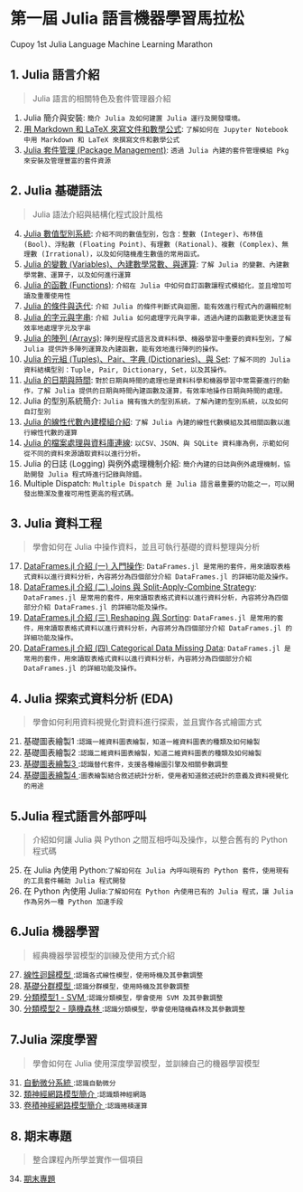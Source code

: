 # 第一屆 Julia 語言機器學習馬拉松
Cupoy 1st Julia Language Machine Learning Marathon

## 1. Julia 語言介紹
> Julia 語言的相關特色及套件管理器介紹

1. Julia 簡介與安裝: `簡介 Julia 及如何建置 Julia 運行及開發環境。`    
2. <a href='https://github.com/PrestonYU/JuliaMarathon/blob/master/homework/Day_002_hw.ipynb'>用 Markdown 和 LaTeX 來寫文件和數學公式</a>: `了解如何在 Jupyter Notebook 中用 Markdown 和 LaTeX 來撰寫文件和數學公式`    
3. <a href='https://github.com/PrestonYU/JuliaMarathon/blob/master/homework/Day_003_hw.ipynb'>Julia 套件管理 (Package Management)</a>: `透過 Julia 內建的套件管理模組 Pkg 來安裝及管理豐富的套件資源`   

## 2. Julia 基礎語法   
> Julia 語法介紹與結構化程式設計風格   
4. <a href='https://github.com/PrestonYU/JuliaMarathon/blob/master/homework/Day_004_hw.ipynb'>Julia 數值型別系統</a>: `介紹不同的數值型別，包含：整數 (Integer)、布林值 (Bool)、浮點數 (Floating Point)、有理數 (Rational)、複數 (Complex)、無理數 (Irrational)，以及如何隨機產生數值的常用函式。`   
5. <a href='https://github.com/PrestonYU/JuliaMarathon/blob/master/homework/julia_005_hw.ipynb'>Julia 的變數 (Variables)、內建數學常數、與運算</a>: `了解 Julia 的變數、內建數學常數、運算子，以及如何進行運算`    
6. <a href='https://github.com/PrestonYU/JuliaMarathon/blob/master/homework/julia_006_hw.ipynb'>Julia 的函數 (Functions)</a>: `介紹在 Julia 中如何自訂函數讓程式模組化，並且增加可讀及重覆使用性`   
7. <a href='https://github.com/PrestonYU/JuliaMarathon/blob/master/homework/julia_007_hw.ipynb'>Julia 的條件與迭代</a>: `介紹 Julia 的條件判斷式與迴圈，能有效進行程式內的邏輯挖制`    
8. <a href='https://github.com/PrestonYU/JuliaMarathon/blob/master/homework/julia_008_hw.ipynb'>Julia 的字元與字串</a>: `介紹 Julia 如何處理字元與字串，透過內建的函數能更快速並有效率地處理字元及字串`    
9. <a href='https://github.com/PrestonYU/JuliaMarathon/blob/master/homework/julia_009_hw.ipynb'>Julia 的陣列 (Arrays)</a>: `陣列是程式語言及資料科學、機器學習中重要的資料型別，了解 Julia 提供許多陣列運算及內建函數，能有效地進行陣列的操作。`   
10. <a href='https://github.com/PrestonYU/JuliaMarathon/blob/master/homework/julia_010_hw.ipynb'>Julia 的元組 (Tuples)、Pair、字典 (Dictionaries)、與 Set</a>: `了解不同的 Julia 資料結構型別：Tuple, Pair, Dictionary, Set，以及其操作。`    
11. <a href='https://github.com/PrestonYU/JuliaMarathon/blob/master/homework/julia_011_hw.ipynb'>Julia 的日期與時間</a>: `對於日期與時間的處理也是資料科學和機器學習中常需要進行的動作，了解 Julia 提供的日期與時間內建函數及運算，有效率地操作日期與時間的處理。`   
12. Julia 的型別系統簡介: `Julia 擁有強大的型別系統，了解內建的型別系統，以及如何自訂型別`   
13. <a href='https://github.com/PrestonYU/JuliaMarathon/blob/master/homework/julia_013_hw.ipynb'>Julia 的線性代數內建模組介紹</a>: `了解 Julia 內建的線性代數模組及其相關函數以進行線性代數的運算`   
14. <a href='https://github.com/PrestonYU/JuliaMarathon/blob/master/homework/julia_014_hw.ipynb'>Julia 的檔案處理與資料庫連線</a>: `以CSV、JSON、與 SQLite 資料庫為例，示範如何從不同的資料來源讀取資料以進行分析。`    
15. Julia 的日誌 (Logging) 與例外處理機制介紹: `簡介內建的日誌與例外處理機制，協助開發 Julia 程式時進行記錄與除錯。`    
16. Multiple Dispatch: `Multiple Dispatch 是 Julia 語言最重要的功能之一，可以開發出簡潔及重複可用性更高的程式碼。`    

## 3. Julia 資料工程   
> 學會如何在 Julia 中操作資料，並且可執行基礎的資料整理與分析   
17. <a href='https://github.com/PrestonYU/JuliaMarathon/blob/master/homework/julia_017_hw.ipynb'>DataFrames.jl 介紹 (一) 入門操作</a>: `DataFrames.jl 是常用的套件，用來讀取表格式資料以進行資料分析，內容將分為四個部分介紹 DataFrames.jl 的詳細功能及操作。`    
18. <a href='https://github.com/PrestonYU/JuliaMarathon/blob/master/homework/julia_018_hw.ipynb'>DataFrames.jl 介紹 (二) Joins 與 Split-Apply-Combine Strategy</a>: `DataFrames.jl 是常用的套件，用來讀取表格式資料以進行資料分析，內容將分為四個部分介紹 DataFrames.jl 的詳細功能及操作。`     
19. <a href='https://github.com/PrestonYU/JuliaMarathon/blob/master/homework/julia_019_hw.ipynb'>DataFrames.jl 介紹 (三) Reshaping 與 Sorting</a>: `DataFrames.jl 是常用的套件，用來讀取表格式資料以進行資料分析，內容將分為四個部分介紹 DataFrames.jl 的詳細功能及操作。`    
20. <a href='https://github.com/PrestonYU/JuliaMarathon/blob/master/homework/julia_020_hw.ipynb'>DataFrames.jl 介紹 (四) Categorical Data Missing Data</a>: `DataFrames.jl 是常用的套件，用來讀取表格式資料以進行資料分析，內容將分為四個部分介紹 DataFrames.jl 的詳細功能及操作。`    

## 4. Julia 探索式資料分析 (EDA)   
> 學會如何利用資料視覺化對資料進行探索，並且實作各式繪圖方式    
21. 基礎圖表繪製1 :`認識一維資料圖表繪製，知道一維資料圖表的種類及如何繪製`    
22. 基礎圖表繪製2 :`認識二維資料圖表繪製，知道二維資料圖表的種類及如何繪製`    
23. <a href='https://github.com/PrestonYU/JuliaMarathon/blob/master/homework/julia_023_hw.ipynb'>基礎圖表繪製3 </a>:`認識替代套件，支援各種繪圖引擎及相關參數調整`    
24. <a href='https://github.com/PrestonYU/JuliaMarathon/blob/master/homework/julia_024_hw.ipynb'>基礎圖表繪製4 </a>:`圖表繪製結合敘述統計分析，使用者知道敘述統計的意義及資料視覺化的用途`     

## 5.Julia 程式語言外部呼叫   
> 介紹如何讓 Julia 與 Python 之間互相呼叫及操作，以整合舊有的 Python 程式碼    
25. 在 Julia 內使用 Python:`了解如何在 Julia 內呼叫現有的 Python 套件，使用現有的工具套件輔助 Julia 程式開發`     
26. 在 Python 內使用 Julia:`了解如何在 Python 內使用已有的 Julia 程式，讓 Julia 作為另外一種 Python 加速手段`    

## 6.Julia 機器學習   
> 經典機器學習模型的訓練及使用方式介紹    
27. <a href='https://github.com/PrestonYU/JuliaMarathon/blob/master/homework/julia_027_hw.ipynb'>線性迴歸模型 </a>:`認識各式線性模型，使用時機及其參數調整`     
28. <a href='https://github.com/PrestonYU/JuliaMarathon/blob/master/homework/julia_028_hw.ipynb'>基礎分群模型 </a>:`認識分群模型，使用時機及其參數調整`    
29. <a href='https://github.com/PrestonYU/JuliaMarathon/blob/master/homework/julia_029_hw.ipynb'>分類模型1 - SVM </a>:`認識分類模型，學會使用 SVM 及其參數調整`    
30. <a href='https://github.com/PrestonYU/JuliaMarathon/blob/master/homework/julia_030_hw.ipynb'>分類模型2 - 隨機森林 </a>:`認識分類模型，學會使用隨機森林及其參數調整`    

## 7.Julia 深度學習   
> 學會如何在 Julia 使用深度學習模型，並訓練自己的機器學習模型   
31. <a href='https://github.com/PrestonYU/JuliaMarathon/blob/master/homework/julia_031_hw.ipynb'>自動微分系統 </a>:`認識自動微分`    
32. <a href='https://github.com/PrestonYU/JuliaMarathon/blob/master/homework/julia_032_hw.ipynb'>類神經網路模型簡介 </a>:`認識類神經網路`    
33. <a href='https://github.com/PrestonYU/JuliaMarathon/blob/master/homework/julia_033_hw.ipynb'>卷積神經網路模型簡介 </a>:`認識捲積運算` 

## 8. 期末專題   
> 整合課程內所學並實作一個項目    
34. <a href='https://github.com/PrestonYU/JuliaMarathon/blob/master/homework/julia_034-036_final.ipynb'>期末專題 </a>

